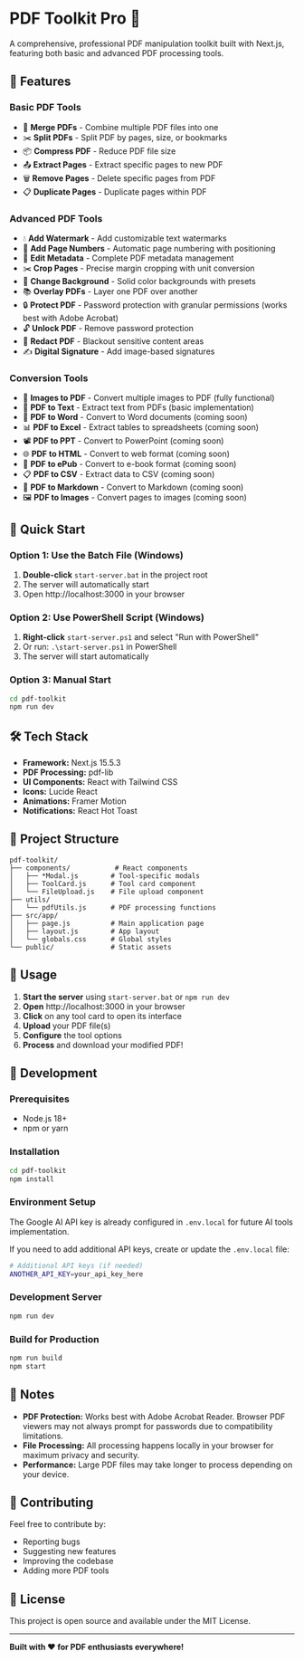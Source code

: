 # PDF Toolkit Pro 🚀

A comprehensive, professional PDF manipulation toolkit built with Next.js, featuring both basic and advanced PDF processing tools.

## 🌟 Features

### Basic PDF Tools
- 📄 **Merge PDFs** - Combine multiple PDF files into one
- ✂️ **Split PDFs** - Split PDF by pages, size, or bookmarks
- 📦 **Compress PDF** - Reduce PDF file size
- 📤 **Extract Pages** - Extract specific pages to new PDF
- 🗑️ **Remove Pages** - Delete specific pages from PDF
- 📋 **Duplicate Pages** - Duplicate pages within PDF

### Advanced PDF Tools
- 💧 **Add Watermark** - Add customizable text watermarks
- 🔢 **Add Page Numbers** - Automatic page numbering with positioning
- 📝 **Edit Metadata** - Complete PDF metadata management
- ✂️ **Crop Pages** - Precise margin cropping with unit conversion
- 🎨 **Change Background** - Solid color backgrounds with presets
- 📚 **Overlay PDFs** - Layer one PDF over another
- 🔒 **Protect PDF** - Password protection with granular permissions (works best with Adobe Acrobat)
- 🔓 **Unlock PDF** - Remove password protection
- 🚫 **Redact PDF** - Blackout sensitive content areas
- ✍️ **Digital Signature** - Add image-based signatures

### Conversion Tools
- 📄 **Images to PDF** - Convert multiple images to PDF (fully functional)
- 📝 **PDF to Text** - Extract text from PDFs (basic implementation)
- 📄 **PDF to Word** - Convert to Word documents (coming soon)
- 📊 **PDF to Excel** - Extract tables to spreadsheets (coming soon)
- 📽️ **PDF to PPT** - Convert to PowerPoint (coming soon)
- 🌐 **PDF to HTML** - Convert to web format (coming soon)
- 📖 **PDF to ePub** - Convert to e-book format (coming soon)
- 📋 **PDF to CSV** - Extract data to CSV (coming soon)
- 📝 **PDF to Markdown** - Convert to Markdown (coming soon)
- 🖼️ **PDF to Images** - Convert pages to images (coming soon)

## 🚀 Quick Start

### Option 1: Use the Batch File (Windows)
1. **Double-click** `start-server.bat` in the project root
2. The server will automatically start
3. Open http://localhost:3000 in your browser

### Option 2: Use PowerShell Script (Windows)
1. **Right-click** `start-server.ps1` and select "Run with PowerShell"
2. Or run: `.\start-server.ps1` in PowerShell
3. The server will start automatically

### Option 3: Manual Start
```bash
cd pdf-toolkit
npm run dev
```

## 🛠️ Tech Stack

- **Framework:** Next.js 15.5.3
- **PDF Processing:** pdf-lib
- **UI Components:** React with Tailwind CSS
- **Icons:** Lucide React
- **Animations:** Framer Motion
- **Notifications:** React Hot Toast

## 📁 Project Structure

```
pdf-toolkit/
├── components/           # React components
│   ├── *Modal.js        # Tool-specific modals
│   ├── ToolCard.js      # Tool card component
│   └── FileUpload.js    # File upload component
├── utils/
│   └── pdfUtils.js      # PDF processing functions
├── src/app/
│   ├── page.js          # Main application page
│   ├── layout.js        # App layout
│   └── globals.css      # Global styles
└── public/              # Static assets
```

## 🎯 Usage

1. **Start the server** using `start-server.bat` or `npm run dev`
2. **Open** http://localhost:3000 in your browser
3. **Click** on any tool card to open its interface
4. **Upload** your PDF file(s)
5. **Configure** the tool options
6. **Process** and download your modified PDF!

## 🔧 Development

### Prerequisites
- Node.js 18+
- npm or yarn

### Installation
```bash
cd pdf-toolkit
npm install
```

### Environment Setup
The Google AI API key is already configured in `.env.local` for future AI tools implementation.

If you need to add additional API keys, create or update the `.env.local` file:

```bash
# Additional API keys (if needed)
ANOTHER_API_KEY=your_api_key_here
```

### Development Server
```bash
npm run dev
```

### Build for Production
```bash
npm run build
npm start
```

## 📝 Notes

- **PDF Protection:** Works best with Adobe Acrobat Reader. Browser PDF viewers may not always prompt for passwords due to compatibility limitations.
- **File Processing:** All processing happens locally in your browser for maximum privacy and security.
- **Performance:** Large PDF files may take longer to process depending on your device.

## 🤝 Contributing

Feel free to contribute by:
- Reporting bugs
- Suggesting new features
- Improving the codebase
- Adding more PDF tools

## 📄 License

This project is open source and available under the MIT License.

---

**Built with ❤️ for PDF enthusiasts everywhere!**
